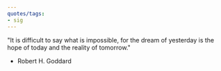 ```yaml
---
quotes/tags:
- sig
---
```




"It is difficult to say what is impossible, for the dream of yesterday is the hope of today and the reality of tomorrow."

- Robert H. Goddard